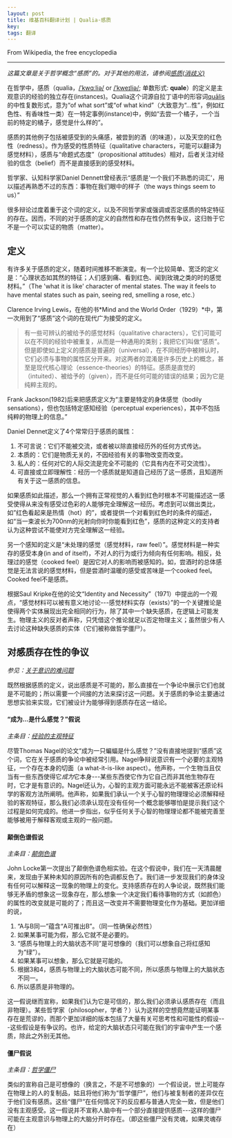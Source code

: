 ```yaml
---
layout: post
title: 维基百科翻译计划 | Qualia·感质
key: 
tags: 翻译
---
```


From Wikipedia, the free encyclopedia

---

*这篇文章是关于哲学概念“感质”的。对于其他的用法，请参阅[感质(消歧义)](https://en.wikipedia.org/wiki/Qualia_(disambiguation))*

在哲学中，感质（qualia，[/ˈkwɑːliə/](https://en.wikipedia.org/wiki/Help:IPA/English "Help:IPA/English") or [/ˈkweɪliə/](https://en.wikipedia.org/wiki/Help:IPA/English "Help:IPA/English"); 单数形式: **quale**）的定义是主观意识的经验的独立存在(instances)。Qualia这个词源自拉丁语中的形容词[quālis](https://en.wiktionary.org/wiki/qualis "wikt:qualis")的中性复数形式，意为“of what sort”或“of what kind”（大致意为“...性”，例如红色性、有香味性一类）在一特定事例(instance)中，例如“去尝一个橘子，一个当前的特定的橘子，感觉是什么样的”。

感质的其他例子包括被感受到的头痛感，被尝到的酒（的味道），以及天空的红色性（redness）。作为感受的性质特征（qualitative characters，可能可以翻译为感觉材料），感质与“命题式态度”（propositional attitudes）相对，后者关注对经验的信念（belief）而不是直接感到的感受材料。

哲学家、认知科学家Daniel Dennett曾经表示“感质是‘一个我们不熟悉的词汇’，用以描述再熟悉不过的东西：事物在我们眼中的样子（the ways things seem to us）”

很多辩论过度着重于这个词的定义，以及不同哲学家或强调或否定感质的特定特征的存在。因而，不同的对于感质的定义的自然性和存在性仍然有争议，这归咎于它不是一个可以实证的物质（matter）。

<!--more-->

## 定义

有许多关于感质的定义，随着时间推移不断演变。有一个比较简单、宽泛的定义是：“心理状态如其然的特征；人们感到痛、看到红色、闻到玫瑰之类的时的感觉材料。”（The 'what it is like' character of mental states. The way it feels to have mental states such as pain, seeing red, smelling a rose, etc.）

Clarence Irving Lewis，在他的书*Mind and the World Order（1929）*中，第一次用到了“感质”这个词的在现代广为接受的定义。

>有一些可辨认的被给予的感觉材料（qualitative characters），它们可能可以在不同的经验中被重复，从而是一种通用的类别；我把它们叫做“感质”。但是即使如上定义的感质是普遍的（universal），在不同经历中被辨认时，它们必须与事物的属性区分开来。对这两者的混淆是许多历史上的概念，甚至是现代核心理论（essence-theories）的特征。感质是直觉的（intuited）、被给予的（given），而不是任何可能的错误的结果；因为它是纯粹主观的。

Frank Jackson(1982)后来把感质定义为“主要是特定的身体感觉（bodily sensations），但也包括特定感知经验（perceptual experiences），其中不包括纯粹的物理上的信息。”

Daniel Dennet定义了4个常常归于感质的属性：
1. 不可言说：它们不能被交流，或者被以除直接经历外的任何方式传达。
2. 本质的：它们是物质无关的，不因经验有关的事物改变而改变。
3. 私人的：任何对它的人际交流是完全不可能的（它具有内在不可交流性）。
4. 可直接或立即理解性：经历一个感质就是知道自己经历了这一感质，且知道所有关于这一感质的信息。

如果感质如此描述，那么一个拥有正常视觉的人看到红色时根本不可能描述这一感受使得从来没有感受过色彩的人能够完全理解这一经历。考虑到可以做出类比，如”红色看起来是热情（hot）的”，或者提供一个对看到红色时的条件的描述，如“当一束波长为700nm的光射向你时你能看到红色”，感质的这种定义的支持者认为这种尝试不能使对方完全理解这一经验。

另一个感知的定义是“未处理的感觉（感觉材料，raw feel）”。感觉材料是一种实存的感受本身(in and of itself)，不对人的行为或行为倾向有任何影响。相反，处理过的感觉（cooked feel）是因它对人的影响而被感知的。如，尝酒时的总体感觉是无法言说的感觉材料，但是尝酒时温暖的感受或苦味是一个cooked feel。Cooked feel不是感质。

根据Saul Kripke在他的论文“Identity and Necessity”（1971）中提出的一个观点，“感觉材料可以被有意义地讨论---感觉材料实存（exists）”的一个关键推论是使得两个实体展现出完全相同的行为，除了其中一个缺失感质，在逻辑上可能发生。物理主义的反对者声称，只凭借这个推论就足以否定物理主义；虽然很少有人去讨论这种缺失感质的实体（它们被称做哲学僵尸）。

## 对感质存在性的争议

*参见：[关于意识的难问题](https://en.wikipedia.org/wiki/Hard_problem_of_consciousness)*

既然根据感质的定义，说出感质是不可能的，那么直接在一个争论中展示它们也就是不可能的；所以需要一个间接的方法来探讨这一问题。关于感质的争论主要通过思想实验来实现，它们被设计为能够得到感质存在这一结论。

#### “成为...是什么感觉？”假说

*主条目：[经验的主观特征](https://en.wikipedia.org/wiki/Subjective_character_of_experience)*

尽管Thomas Nagel的论文“成为一只蝙蝠是什么感觉？”没有直接地提到“感质”这个词，它在关于感质的争论中被经常引用。Nagel争辩说意识有一个必要的主观特征，一个存在本身的切面（a what-it-is-like aspect）。他声称，一个生物当且仅当有一些东西使得它*成为*它本身---某些东西使它作为它自己而非其他生物存在时，它才是有意识的。Nagel还认为，心智的主观方面可能永远不能被客还原论科学的客观方法所阐明。他声称，如果我们承认一个关于心智的物理理论必须解释经验的客观特征，那么我们必须承认现在没有任何一个概念能够哪怕是提示我们这个过程是如何完成的。他进一步指出，似乎任何关于心智的物理理论都不能被完善至能够被用于解释客观或主观的一般问题。

#### 颠倒色谱假说

*主条目：[颠倒色谱](https://en.wikipedia.org/wiki/Inverted_spectrum)*

John Locke第一次提出了颠倒色谱色相实验。在这个假说中，我们在一天清晨醒来，发现由于某种未知的原因所有的色调都反色了。我们进一步发现我们的身体没有任何可以解释这一现象的物理上的变化。支持感质存在的人争论说，既然我们能够无矛盾的想象这一现象存在，那么想象一个决定我们看待事物的方式（如颜色）的属性的改变就是可能的了；而且这一改变并不需要物理变化作为基础。更加详细的说，
1. “A与B同一”蕴含“A可推出B”。（同一性确保必然性）
2. 如果某事可能为假，那么它就不是必要的。
3. “感质与物理上的大脑状态不同”是可想像的（我们可以想象自己将红感知为“绿”）。
4. 如果某事可以想象，那么它就是可能的。
5. 根据3和4，感质与物理上的大脑状态可能不同，所以感质与物理上的大脑状态不同一。
6. 所以感质是非物理的。

这一假说继而宣称，如果我们认为它是可信的，那么我们必须承认感质存在（而且非物理）。某些哲学家（philosopher，学者？）认为这样的空想竟然能证明某事存在是荒谬的，而那个更加详细的版本包括了大量有关可思考性和可能性的假设---这些假设是有争议的。也许，给定的大脑状态只可能在我们的宇宙中产生一个感质，除此之外别无其他。

#### 僵尸假说

*主条目：[哲学僵尸](https://en.wikipedia.org/wiki/Philosophical_zombie)*

类似的宣称自己是可想像的（换言之，不是不可想象的）一个假设说，世上可能存在物理上的人的复制品，姑且将他们称为“哲学僵尸”，他们与被复制者的差异仅在于他们没有感质。这些“僵尸”在任何情况下的反应都与普通人完全一致，但是他们没有主观感受。这一假说并不宣称人脑中有一个部分直接提供感质---这样的僵尸可能在主观意识与物理上的大脑分开时存在。（即这些僵尸没有灵魂，如果灵魂存在）